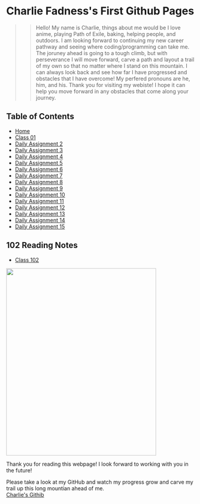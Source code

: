 
# Charlie Fadness's First Github Pages

>> Hello! My name is Charlie, things about me would be I love anime, playing Path of Exile, baking, helping people, and outdoors. I am looking forward to continuing my new career pathway and seeing where coding/programming can take me. The joruney ahead is going to a tough climb, but with perseverance I will move forward, carve a path and layout a trail of my own so that no matter where I stand on this mountain. I can always look back and see how far I have progressed and obstacles that I have overcome! My perfered pronouns are he, him, and his. Thank you for visiting my webiste! I hope it can help you move forward in any obstacles that come along your journey.  

## Table of Contents

* [Home](https://fadnesscharlie.github.io/Reading-notes201/) &nbsp;
* [Class 01](https://fadnesscharlie.github.io/Reading-notes201/class-01) &nbsp;
* [Daily Assignment 2](https://fadnesscharlie.github.io/Reading-notes201/) &nbsp;
* [Daily Assignment 3](https://fadnesscharlie.github.io/Reading-notes201/) &nbsp;
* [Daily Assignment 4](https://fadnesscharlie.github.io/Reading-notes201/) &nbsp;
* [Daily Assignment 5](https://fadnesscharlie.github.io/Reading-notes201/) &nbsp;
* [Daily Assignment 6](https://fadnesscharlie.github.io/Reading-notes201/) &nbsp;
* [Daily Assignment 7](https://fadnesscharlie.github.io/Reading-notes201/) &nbsp;
* [Daily Assignment 8](https://fadnesscharlie.github.io/Reading-notes201/) &nbsp;
* [Daily Assignment 9](https://fadnesscharlie.github.io/Reading-notes201/) &nbsp;
* [Daily Assignment 10](https://fadnesscharlie.github.io/Reading-notes201/) &nbsp;
* [Daily Assignment 11](https://fadnesscharlie.github.io/Reading-notes201/) &nbsp;
* [Daily Assignment 12](https://fadnesscharlie.github.io/Reading-notes201/) &nbsp;
* [Daily Assignment 13](https://fadnesscharlie.github.io/Reading-notes201/) &nbsp;
* [Daily Assignment 14](https://fadnesscharlie.github.io/Reading-notes201/) &nbsp;
* [Daily Assignment 15](https://fadnesscharlie.github.io/Reading-notes201/) &nbsp;

## 102 Reading Notes

* [Class 102](https://fadnesscharlie.github.io/Reading-notes201/) &nbsp;

<img src="https://github.com/fadnesscharlie/Reading-notes/blob/main/ProfilePic.jpg?raw=true" width="400" height="500">

Thank you for reading this webpage! I look forward to working with you in the future!  

Please take a look at my GitHub and watch my progress grow and carve my trail up this long mountian ahead of me.  
[Charlie's Githib](https://github.com/fadnesscharlie)
